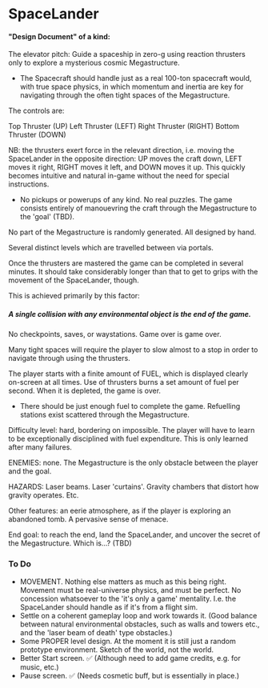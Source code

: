 # SpaceLander

#### "Design Document" of a kind:

The elevator pitch: Guide a spaceship in zero-g using reaction thrusters only to explore a mysterious cosmic Megastructure.


- The Spacecraft should handle just as a real 100-ton spacecraft would, with true space physics, in which momentum and inertia are key for navigating through the often tight spaces of the Megastructure.

The controls are:

Top Thruster (UP)
Left Thruster (LEFT)
Right Thruster (RIGHT)
Bottom Thruster (DOWN)

NB: the thrusters exert force in the relevant direction, i.e. moving the SpaceLander in the opposite direction: UP moves the craft down, LEFT moves it right, RIGHT moves it left, and DOWN moves it up. This quickly becomes intuitive and natural in-game without the need for special instructions.

- No pickups or powerups of any kind. No real puzzles. The game consists entirely of manouevring the craft through the Megastructure to the 'goal' (TBD).

No part of the Megastructure is randomly generated. All designed by hand.

Several distinct levels which are travelled between via portals.

Once the thrusters are mastered the game can be completed in several minutes. It should take considerably longer than that to get to grips with the movement of the SpaceLander, though.

This is achieved primarily by this factor:

##### A single collision with **any** environmental object is the end of the game.

No checkpoints, saves, or waystations. Game over is game over.

Many tight spaces will require the player to slow almost to a stop in order to navigate through using the thrusters.

The player starts with a finite amount of FUEL, which is displayed clearly on-screen at all times. Use of thrusters burns a set amount of fuel per second. When it is depleted, the game is over.

- There should be just enough fuel to complete the game. Refuelling stations exist scattered through the Megastructure.

Difficulty level: hard, bordering on impossible. The player will have to learn to be exceptionally disciplined with fuel expenditure. This is only learned after many failures.

ENEMIES: none. The Megastructure is the only obstacle between the player and the goal.

HAZARDS: Laser beams. Laser 'curtains'. Gravity chambers that distort how gravity operates. Etc.

Other features: an eerie atmosphere, as if the player is exploring an abandoned tomb. A pervasive sense of menace. 

End goal: to reach the end, land the SpaceLander, and uncover the secret of the Megastructure. Which is...? (TBD)


### To Do

- MOVEMENT. Nothing else matters as much as this being right. Movement must be real-universe physics, and must be perfect. No concession whatsoever to the 'it's only a game' mentality. I.e. the SpaceLander should handle as if it's from a flight sim.
- Settle on a coherent gameplay loop and work towards it. (Good balance between natural environmental obstacles, such as walls and towers etc., and the 'laser beam of death' type obstacles.)
- Some PROPER level design. At the moment it is still just a random prototype environment. Sketch of the world, not the world.
- Better Start screen. ✅ (Although need to add game credits, e.g. for music, etc.)
- Pause screen. ✅ (Needs cosmetic buff, but is essentially in place.)
